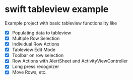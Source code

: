 # swift tableview example
Example project with basic tableview functionality like 
- [x] Populating data to tableview
- [x] Multiple Row Selection
- [x] Individual Row Actions
- [x] Tableview Edit Mode
- [x] Toolbar on row selection
- [x] Row Actions with AlertSheet and ActivityViewController
- [x] Long press recognizer
- [x] Move Rows, etc.
